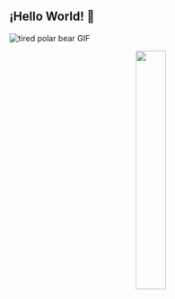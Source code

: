 ## ¡Hello World! 👋
![tired polar bear GIF](https://github.com/user-attachments/assets/278d9649-3dfd-4c9b-80f1-78b127f5dd73) 

<div align="center">
  <img width = "33%" src="https://i.imgur.com/8BgVXcY.png">
</div>
